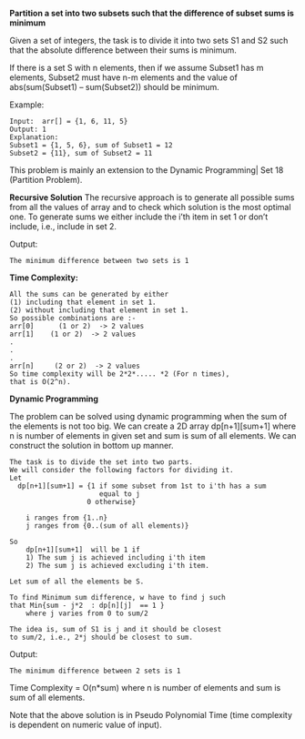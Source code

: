 **Partition a set into two subsets such that the difference of subset sums is minimum**

Given a set of integers, the task is to divide it into two sets S1 and S2 such that the absolute difference between their sums is minimum.

If there is a set S with n elements, then if we assume Subset1 has m elements, Subset2 must have n-m elements and the value of abs(sum(Subset1) – sum(Subset2)) should be minimum.

Example:

    Input:  arr[] = {1, 6, 11, 5} 
    Output: 1
    Explanation:
    Subset1 = {1, 5, 6}, sum of Subset1 = 12 
    Subset2 = {11}, sum of Subset2 = 11  

This problem is mainly an extension to the Dynamic Programming| Set 18 (Partition Problem).

**Recursive Solution**
The recursive approach is to generate all possible sums from all the values of array and to check which solution is the most optimal one.
To generate sums we either include the i’th item in set 1 or don’t include, i.e., include in set 2.

Output:

    The minimum difference between two sets is 1
    
**Time Complexity:**

    All the sums can be generated by either 
    (1) including that element in set 1.
    (2) without including that element in set 1.
    So possible combinations are :-  
    arr[0]      (1 or 2)  -> 2 values
    arr[1]    (1 or 2)  -> 2 values
    .
    .
    .
    arr[n]     (2 or 2)  -> 2 values
    So time complexity will be 2*2*..... *2 (For n times),
    that is O(2^n).

**Dynamic Programming**

The problem can be solved using dynamic programming when the sum of the elements is not too big. We can create a 2D array dp[n+1][sum+1] where n is number of elements in given set and sum is sum of all elements. We can construct the solution in bottom up manner.

    The task is to divide the set into two parts. 
    We will consider the following factors for dividing it. 
    Let 
      dp[n+1][sum+1] = {1 if some subset from 1st to i'th has a sum 
                          equal to j
                       0 otherwise}
        
        i ranges from {1..n}
        j ranges from {0..(sum of all elements)}  
    
    So      
        dp[n+1][sum+1]  will be 1 if 
        1) The sum j is achieved including i'th item
        2) The sum j is achieved excluding i'th item.
    
    Let sum of all the elements be S.  
    
    To find Minimum sum difference, w have to find j such 
    that Min{sum - j*2  : dp[n][j]  == 1 } 
        where j varies from 0 to sum/2
    
    The idea is, sum of S1 is j and it should be closest
    to sum/2, i.e., 2*j should be closest to sum.

Output:

    The minimum difference between 2 sets is 1

Time Complexity = O(n*sum) where n is number of elements and sum is sum of all elements.

Note that the above solution is in Pseudo Polynomial Time (time complexity is dependent on numeric value of input).